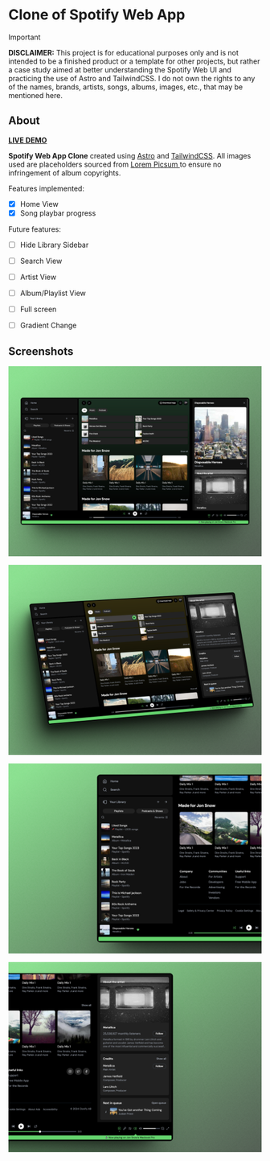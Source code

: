 # Clone of Spotify Web App


> [!IMPORTANT]  
> **DISCLAIMER:** This project is for educational purposes only and is not intended to be a finished product or a template for other projects, but rather a case study aimed at better understanding the Spotify Web UI and practicing the use of Astro and TailwindCSS. I do not own the rights to any of the names, brands, artists, songs, albums, images, etc., that may be mentioned here.
 
## About

[**LIVE DEMO**](https://fv-spotify-study.netlify.app/)

**Spotify Web App Clone** created using [Astro](https://astro.build/) and [TailwindCSS](https://tailwindcss.com/). All images used are placeholders sourced from [Lorem Picsum
](https://picsum.photos/) to ensure no infringement of album copyrights.

Features implemented:
- [x] Home View
- [x] Song playbar progress

Future features:
- [ ] Hide Library Sidebar
- [ ] Search View
- [ ] Artist View
- [ ] Album/Playlist View
- [ ] Full screen
- [ ] Gradient Change


## Screenshots

![Screenhshot of the App at Home](./screenshots/screenshot-1.png)

![Screenhshot of the App at Home](./screenshots/screenshot-2.png)

![Screenhshot of the App at Home](./screenshots/screenshot-3.png)

![Screenhshot of the App at Home](./screenshots/screenshot-4.png)
